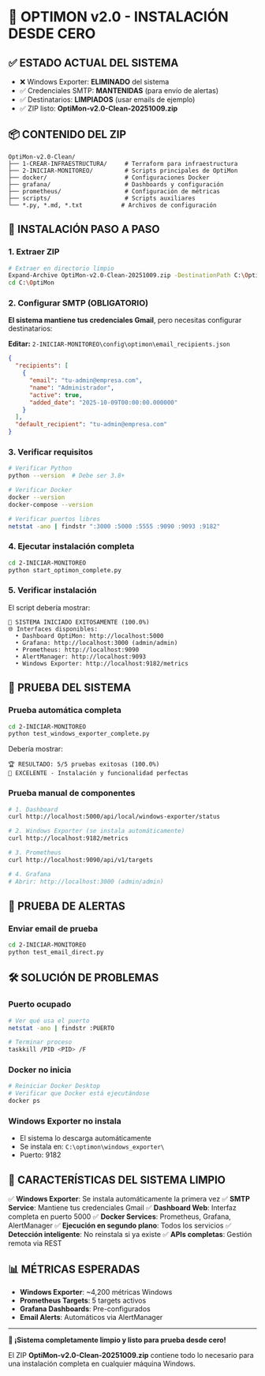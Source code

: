 # 🎯 OPTIMON v2.0 - INSTALACIÓN DESDE CERO

## ✅ ESTADO ACTUAL DEL SISTEMA
- ❌ Windows Exporter: **ELIMINADO** del sistema
- ✅ Credenciales SMTP: **MANTENIDAS** (para envío de alertas)
- ✅ Destinatarios: **LIMPIADOS** (usar emails de ejemplo)
- ✅ ZIP listo: **OptiMon-v2.0-Clean-20251009.zip**

## 📦 CONTENIDO DEL ZIP
```
OptiMon-v2.0-Clean/
├── 1-CREAR-INFRAESTRUCTURA/     # Terraform para infraestructura
├── 2-INICIAR-MONITOREO/         # Scripts principales de OptiMon
├── docker/                      # Configuraciones Docker
├── grafana/                     # Dashboards y configuración
├── prometheus/                  # Configuración de métricas
├── scripts/                     # Scripts auxiliares
└── *.py, *.md, *.txt           # Archivos de configuración
```

## 🚀 INSTALACIÓN PASO A PASO

### 1. Extraer ZIP
```bash
# Extraer en directorio limpio
Expand-Archive OptiMon-v2.0-Clean-20251009.zip -DestinationPath C:\OptiMon
cd C:\OptiMon
```

### 2. Configurar SMTP (OBLIGATORIO)
**El sistema mantiene tus credenciales Gmail**, pero necesitas configurar destinatarios:

**Editar:** `2-INICIAR-MONITOREO\config\optimon\email_recipients.json`
```json
{
  "recipients": [
    {
      "email": "tu-admin@empresa.com",
      "name": "Administrador",
      "active": true,
      "added_date": "2025-10-09T00:00:00.000000"
    }
  ],
  "default_recipient": "tu-admin@empresa.com"
}
```

### 3. Verificar requisitos
```bash
# Verificar Python
python --version  # Debe ser 3.8+

# Verificar Docker
docker --version
docker-compose --version

# Verificar puertos libres
netstat -ano | findstr ":3000 :5000 :5555 :9090 :9093 :9182"
```

### 4. Ejecutar instalación completa
```bash
cd 2-INICIAR-MONITOREO
python start_optimon_complete.py
```

### 5. Verificar instalación
El script debería mostrar:
```
🎉 SISTEMA INICIADO EXITOSAMENTE (100.0%)
🌐 Interfaces disponibles:
  • Dashboard OptiMon: http://localhost:5000
  • Grafana: http://localhost:3000 (admin/admin)
  • Prometheus: http://localhost:9090
  • AlertManager: http://localhost:9093
  • Windows Exporter: http://localhost:9182/metrics
```

## 🔧 PRUEBA DEL SISTEMA

### Prueba automática completa
```bash
cd 2-INICIAR-MONITOREO
python test_windows_exporter_complete.py
```

Debería mostrar:
```
🏆 RESULTADO: 5/5 pruebas exitosas (100.0%)
🎉 EXCELENTE - Instalación y funcionalidad perfectas
```

### Prueba manual de componentes
```bash
# 1. Dashboard
curl http://localhost:5000/api/local/windows-exporter/status

# 2. Windows Exporter (se instala automáticamente)
curl http://localhost:9182/metrics

# 3. Prometheus
curl http://localhost:9090/api/v1/targets

# 4. Grafana
# Abrir: http://localhost:3000 (admin/admin)
```

## 📧 PRUEBA DE ALERTAS

### Enviar email de prueba
```bash
cd 2-INICIAR-MONITOREO
python test_email_direct.py
```

## 🛠️ SOLUCIÓN DE PROBLEMAS

### Puerto ocupado
```bash
# Ver qué usa el puerto
netstat -ano | findstr :PUERTO

# Terminar proceso
taskkill /PID <PID> /F
```

### Docker no inicia
```bash
# Reiniciar Docker Desktop
# Verificar que Docker está ejecutándose
docker ps
```

### Windows Exporter no instala
- El sistema lo descarga automáticamente
- Se instala en: `C:\optimon\windows_exporter\`
- Puerto: 9182

## 🎯 CARACTERÍSTICAS DEL SISTEMA LIMPIO

✅ **Windows Exporter**: Se instala automáticamente la primera vez
✅ **SMTP Service**: Mantiene tus credenciales Gmail
✅ **Dashboard Web**: Interfaz completa en puerto 5000
✅ **Docker Services**: Prometheus, Grafana, AlertManager
✅ **Ejecución en segundo plano**: Todos los servicios
✅ **Detección inteligente**: No reinstala si ya existe
✅ **APIs completas**: Gestión remota via REST

## 📊 MÉTRICAS ESPERADAS
- **Windows Exporter**: ~4,200 métricas Windows
- **Prometheus Targets**: 5 targets activos
- **Grafana Dashboards**: Pre-configurados
- **Email Alerts**: Automáticos via AlertManager

---

**🎉 ¡Sistema completamente limpio y listo para prueba desde cero!**

El ZIP **OptiMon-v2.0-Clean-20251009.zip** contiene todo lo necesario para una instalación completa en cualquier máquina Windows.